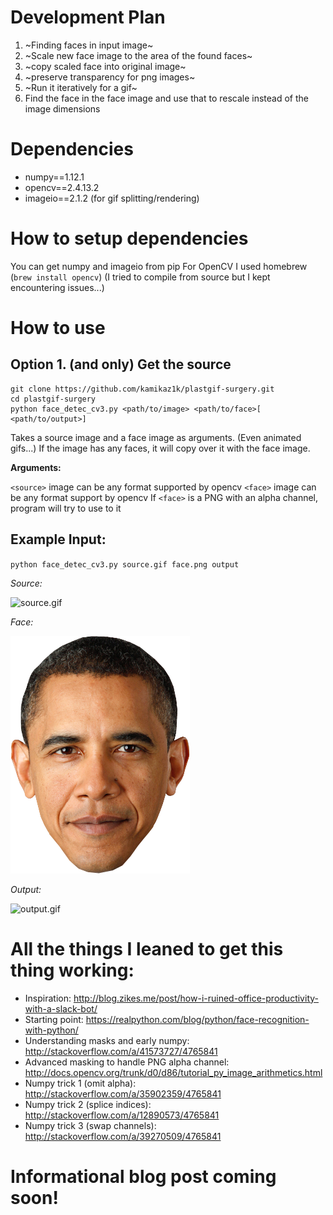 # Development Plan

1. ~Finding faces in input image~
2. ~Scale new face image to the area of the found faces~
3. ~copy scaled face into original image~
4. ~preserve transparency for png images~
5. ~Run it iteratively for a gif~
6. Find the face in the face image and use that to rescale instead of the image dimensions

# Dependencies
* numpy==1.12.1
* opencv==2.4.13.2
* imageio==2.1.2 (for gif splitting/rendering)

# How to setup dependencies
You can get numpy and imageio from pip
For OpenCV I used homebrew (`brew install opencv`)
(I tried to compile from source but I kept encountering issues...)

# How to use
## Option 1. (and only) Get the source
```
git clone https://github.com/kamikaz1k/plastgif-surgery.git
cd plastgif-surgery
python face_detec_cv3.py <path/to/image> <path/to/face>[ <path/to/output>]
```

Takes a source image and a face image as arguments. (Even animated gifs...)
If the image has any faces, it will copy over it with the face image.

**Arguments:**

`<source>` image can be any format supported by opencv
`<face>` image can be any format support by opencv
If `<face>` is a PNG with an alpha channel, program will try to use to it

## Example Input:
`python face_detec_cv3.py source.gif face.png output`

*Source:*

![source.gif](source.gif)

*Face:*

![face.png](face.png)

*Output:*

![output.gif](output.gif)

# All the things I leaned to get this thing working:
* Inspiration: http://blog.zikes.me/post/how-i-ruined-office-productivity-with-a-slack-bot/
* Starting point: https://realpython.com/blog/python/face-recognition-with-python/
* Understanding masks and early numpy: http://stackoverflow.com/a/41573727/4765841
* Advanced masking to handle PNG alpha channel: http://docs.opencv.org/trunk/d0/d86/tutorial_py_image_arithmetics.html
* Numpy trick 1 (omit alpha): http://stackoverflow.com/a/35902359/4765841
* Numpy trick 2 (splice indices): http://stackoverflow.com/a/12890573/4765841
* Numpy trick 3 (swap channels): http://stackoverflow.com/a/39270509/4765841

# Informational blog post coming soon!